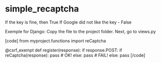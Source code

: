 # simple_recaptcha
If the key is fine, then True
If Google did not like the key - False

Exemple for Django:
Copy the file to the project folder.
Next, go to views.py

[code]
from myproject.functions import reCaptcha

@csrf_exempt
def register(response):
    if response.POST:
        if reCaptcha(response):
            pass # OK!
        else:
            pass # FAIL!
    else:
        pass
[/code]
